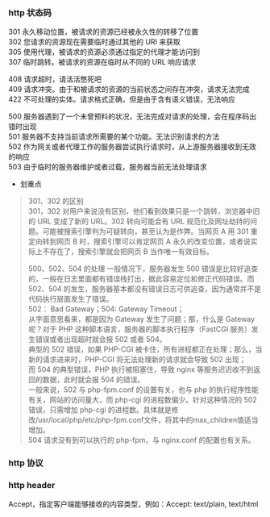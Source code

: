 
### http 状态码
301  永久移动位置，被请求的资源已经被永久性的转移了位置  
302  您请求的资源现在需要临时通过其他的 URI 来获取  
305  使用代理，被请求的资源必须通过指定的代理才能访问到  
307  临时跳转。被请求的资源在临时从不同的 URL 响应请求  

408  请求超时，请活活憋死吧  
409  请求冲突。由于和被请求的资源的当前状态之间存在冲突，请求无法完成  
422  不可处理的实体。请求格式正确，但是由于含有语义错误，无法响应  

500  服务器遇到了一个未曾预料的状况，无法完成对请求的处理，会在程序码出错时出现  
501  服务器不支持当前请求所需要的某个功能。无法识别请求的方法  
502  作为网关或者代理工作的服务器尝试执行请求时，从上游服务器接收到无效的响应  
503  由于临时的服务器维护或者过载，服务器当前无法处理请求  

- 划重点
> 301、302 的区别  
> 301，302 对用户来说没有区别，他们看到效果只是一个跳转，浏览器中旧的 URL 变成了新的 URL。302 转向可能会有 URL 规范化及网址劫持的问题。可能被搜索引擎判为可疑转向，甚至认为是作弊。当网页 A 用 301 重定向转到网页 B 时，搜索引擎可以肯定网页 A 永久的改变位置，或者说实际上不存在了，搜索引擎就会把网页 B 当作唯一有效目标。  
> 
> 500、502、504 的处理
> 一般情况下，服务器发生 500 错误是比较好追查的，一般在日志里面都有错误栈打出，据此容易定位和修正代码错误。而 502、504 的发生，服务器基本都没有错误日志可供追查，因为通常并不是代码执行层面发生了错误。  
> 502： Bad Gateway；504: Gateway Timeout；  
> 从字面意思看来，都是因为 Gateway 发生了问题；那，什么是 Gateway 呢？对于 PHP 这种脚本语言，服务器的脚本执行程序（FastCGI 服务）发生错误或者出现超时就会报 502 或者 504。  
> 典型的 502 错误，如果 PHP-CGI 被卡住，所有进程都正在处理；那么，当新的请求进来时，PHP-CGI 将无法处理新的请求就会导致 502 出现；  
> 而 504 的典型错误，PHP 执行被阻塞住，导致 nginx 等服务迟迟收不到返回的数据，此时就会报 504 的错误。  
> 一般来说，502 与 php-fpm.conf 的设置有关，也与 php 的执行程序性能有关，网站的访问量大，而 php-cgi 的进程数偏少。针对这种情况的 502 错误，只需增加 php-cgi 的进程数。具体就是修改/usr/local/php/etc/php-fpm.conf文件，将其中的max_children值适当增加。  
> 504 请求没有到可以执行的 php-fpm，与 nginx.conf 的配置也有关系。  

### http 协议

### http header
Accept，指定客户端能够接收的内容类型，例如：Accept: text/plain, text/html  

